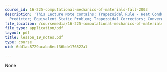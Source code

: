 ```yaml
---
course_id: 16-225-computational-mechanics-of-materials-fall-2003
description: 'This Lecture Note contains: Trapezoidal Rule - Heat Conduction; Trapezoidal
  Predictor; Equivalent Static Problem; Trapezoidal Correctors; Convergence Check.'
file_location: /coursemedia/16-225-computational-mechanics-of-materials-fall-2003/6dd1ac8729acaba6ecf36bde176522a1_lesson_19_notes.pdf
file_type: application/pdf
layout: pdf
title: lesson_19_notes.pdf
type: course
uid: 6dd1ac8729acaba6ecf36bde176522a1

---
```

None